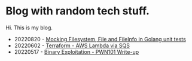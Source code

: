 # Blog with random tech stuff.

Hi. This is my blog.

- 20220820 - [Mocking Filesystem, File and FileInfo in Golang unit tests](Mocking%20Filesystem%20File%20and%20FileInfo%20in%20Golang%20unit%20tests)
- 20220602 - [Terraform - AWS Lambda via SQS](Terraform%20-%20AWS%20Lambda%20via%20SQS)
- 20220517 - [Binary Exploitation - PWN101 Write-up](Binary%20Exploitation)
